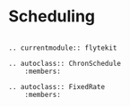 # Scheduling

```{eval-rst}

.. currentmodule:: flytekit

.. autoclass:: ChronSchedule
    :members:

.. autoclass:: FixedRate
    :members:
```
